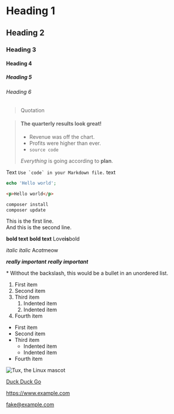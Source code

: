 # Heading 1
## Heading 2
### Heading 3
#### Heading 4
##### Heading 5
###### Heading 6

> Quotation

> #### The quarterly results look great!
>
> - Revenue was off the chart.
> - Profits were higher than ever.
> - `source code`
>
>  *Everything* is going according to **plan**.

Text ``Use `code` in your Markdown file.`` text

```php
echo 'Hello world';
```

```html
<p>Hello world</p>
```

```bash
composer install
composer update
```

This is the first line.\
And this is the second line.

**bold text** __bold text__ Love**is**bold

*italic* _italic_ A*cat*meow

***really important*** ___really important___

\* Without the backslash, this would be a bullet in an unordered list.

1. First item
2. Second item
3. Third item
    1. Indented item
    2. Indented item
4. Fourth item

- First item
- Second item
- Third item
    - Indented item
    - Indented item
- Fourth item

![Tux, the Linux mascot](/assets/images/tux.png)

[Duck Duck Go](https://duckduckgo.com "The best search engine for privacy")

<https://www.example.com>

<fake@example.com>
